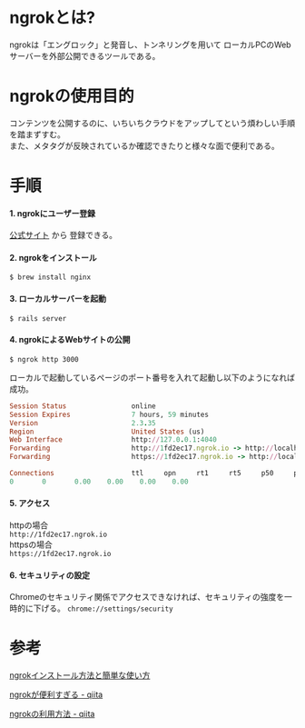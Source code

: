 # ngrokとは?

ngrokは「エングロック」と発音し、トンネリングを用いて
ローカルPCのWebサーバーを外部公開できるツールである。

# ngrokの使用目的

コンテンツを公開するのに、いちいちクラウドをアップしてという煩わしい手順を踏まずすむ。  
また、メタタグが反映されているか確認できたりと様々な面で便利である。

# 手順

#### 1. ngrokにユーザー登録

[公式サイト](https://dashboard.ngrok.com/get-started/setup) から
登録できる。

#### 2. ngrokをインストール

`$ brew install nginx`

#### 3. ローカルサーバーを起動

`$ rails server`

#### 4. ngrokによるWebサイトの公開

`$ ngrok http 3000`

ローカルで起動しているページのポート番号を入れて起動し以下のようになれば成功。

```ruby
Session Status                online
Session Expires               7 hours, 59 minutes
Version                       2.3.35
Region                        United States (us)
Web Interface                 http://127.0.0.1:4040
Forwarding                    http://1fd2ec17.ngrok.io -> http://localhost:3000
Forwarding                    https://1fd2ec17.ngrok.io -> http://localhost:3000

Connections                   ttl     opn     rt1     rt5     p50     p90
0       0       0.00    0.00    0.00    0.00
```

#### 5. アクセス

httpの場合  
`http://1fd2ec17.ngrok.io`  
httpsの場合  
`https://1fd2ec17.ngrok.io`

#### 6. セキュリティの設定

Chromeのセキュリティ関係でアクセスできなければ、セキュリティの強度を一時的に下げる。
`chrome://settings/security`

# 参考

[ngrokインストール方法と簡単な使い方](https://www.mgo-tec.com/blog-entry-ngrok-install.html)

[ngrokが便利すぎる - qiita](https://qiita.com/mininobu/items/b45dbc70faedf30f484e)

[ngrokの利用方法 - qiita](https://qiita.com/Marusoccer/items/7033c1bb9c85bf6789bd)

